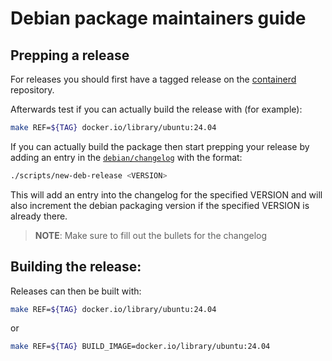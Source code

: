 # Debian package maintainers guide

## Prepping a release

For releases you should first have a tagged release on the
[containerd](https://github.com/containerd/containerd/releases)
repository.

Afterwards test if you can actually build the release with (for example):

```bash
make REF=${TAG} docker.io/library/ubuntu:24.04
```

If you can actually build the package then start prepping
your release by adding an entry in the [`debian/changelog`](changelog) with the
format:

```bash
./scripts/new-deb-release <VERSION>
```

This will add an entry into the changelog for the specified VERSION
and will also increment the debian packaging version if the specified
VERSION is already there.

> **NOTE**: Make sure to fill out the bullets for the changelog

## Building the release:

Releases can then be built with:

```bash
make REF=${TAG} docker.io/library/ubuntu:24.04
```

or

```bash
make REF=${TAG} BUILD_IMAGE=docker.io/library/ubuntu:24.04
```
